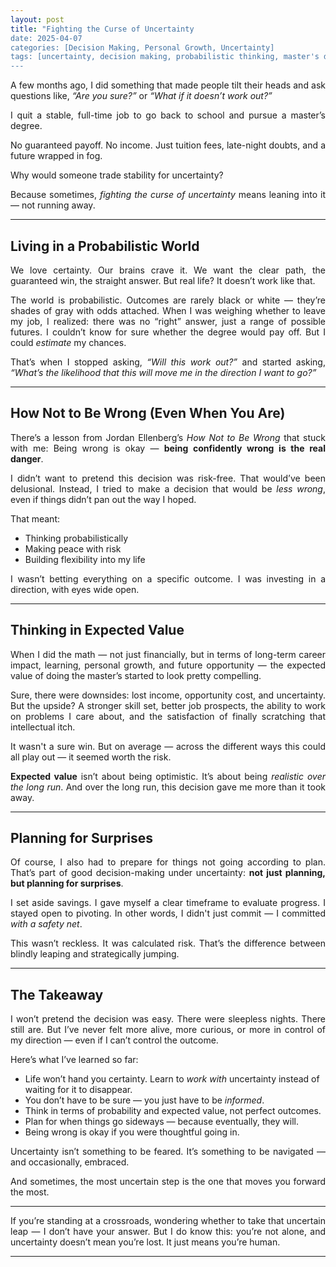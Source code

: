 ```yaml
---
layout: post
title: "Fighting the Curse of Uncertainty
date: 2025-04-07
categories: [Decision Making, Personal Growth, Uncertainty]
tags: [uncertainty, decision making, probabilistic thinking, master's degree, life choices]
---
```


<style>
p {
  text-align: justify;
}
.post pre, .post code {
    border: none;
    background-color: #eee;
}

</style>

A few months ago, I did something that made people tilt their heads and ask questions like, *“Are you sure?”* or *“What if it doesn’t work out?”*

I quit a stable, full-time job to go back to school and pursue a master’s degree.

No guaranteed payoff. No income. Just tuition fees, late-night doubts, and a future wrapped in fog.

Why would someone trade stability for uncertainty?

Because sometimes, *fighting the curse of uncertainty* means leaning into it — not running away.

---

## Living in a Probabilistic World

We love certainty. Our brains crave it. We want the clear path, the guaranteed win, the straight answer. But real life? It doesn’t work like that.

The world is probabilistic. Outcomes are rarely black or white — they’re shades of gray with odds attached. When I was weighing whether to leave my job, I realized: there was no “right” answer, just a range of possible futures. I couldn’t know for sure whether the degree would pay off. But I could *estimate* my chances.

That’s when I stopped asking, *“Will this work out?”* and started asking, *“What’s the likelihood that this will move me in the direction I want to go?”*

---

## How Not to Be Wrong (Even When You Are)

There’s a lesson from Jordan Ellenberg’s *How Not to Be Wrong* that stuck with me: Being wrong is okay — **being confidently wrong is the real danger**.

I didn’t want to pretend this decision was risk-free. That would’ve been delusional. Instead, I tried to make a decision that would be *less wrong*, even if things didn’t pan out the way I hoped.

That meant:

- Thinking probabilistically  
- Making peace with risk  
- Building flexibility into my life  

I wasn’t betting everything on a specific outcome. I was investing in a direction, with eyes wide open.

---

## Thinking in Expected Value

When I did the math — not just financially, but in terms of long-term career impact, learning, personal growth, and future opportunity — the expected value of doing the master’s started to look pretty compelling.

Sure, there were downsides: lost income, opportunity cost, and uncertainty. But the upside? A stronger skill set, better job prospects, the ability to work on problems I care about, and the satisfaction of finally scratching that intellectual itch.

It wasn't a sure win. But on average — across the different ways this could all play out — it seemed worth the risk.

**Expected value** isn’t about being optimistic. It’s about being *realistic over the long run*. And over the long run, this decision gave me more than it took away.

---

## Planning for Surprises

Of course, I also had to prepare for things not going according to plan. That’s part of good decision-making under uncertainty: **not just planning, but planning for surprises**.

I set aside savings. I gave myself a clear timeframe to evaluate progress. I stayed open to pivoting. In other words, I didn't just commit — I committed *with a safety net*.

This wasn’t reckless. It was calculated risk. That’s the difference between blindly leaping and strategically jumping.

---

## The Takeaway

I won’t pretend the decision was easy. There were sleepless nights. There still are. But I’ve never felt more alive, more curious, or more in control of my direction — even if I can’t control the outcome.

Here’s what I’ve learned so far:

- Life won’t hand you certainty. Learn to *work with* uncertainty instead of waiting for it to disappear.  
- You don’t have to be sure — you just have to be *informed*.  
- Think in terms of probability and expected value, not perfect outcomes.  
- Plan for when things go sideways — because eventually, they will.  
- Being wrong is okay if you were thoughtful going in.  

Uncertainty isn’t something to be feared. It’s something to be navigated — and occasionally, embraced.

And sometimes, the most uncertain step is the one that moves you forward the most.

---

If you’re standing at a crossroads, wondering whether to take that uncertain leap — I don’t have your answer. But I do know this: you’re not alone, and uncertainty doesn’t mean you’re lost. It just means you’re human.

---
